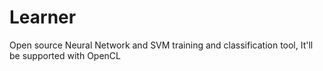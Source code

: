 # Learner
Open source Neural Network and SVM training and classification tool, It'll be supported with OpenCL
